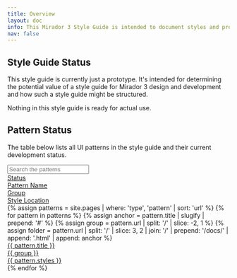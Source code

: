 ```yaml
---
title: Overview
layout: doc
info: This Mirador 3 Style Guide is intended to document styles and processes related to the design and development of Mirador 3.
nav: false
---
```


## Style Guide Status

This style guide is currently just a prototype. It's intended for determining the potential value of a style guide for Mirador 3 design and development and how such a style guide might be structured.

Nothing in this style guide is ready for actual use.

## Pattern Status

The table below lists all UI patterns in the style guide and their current development status.

<div id="sg_roadmap">
  <input type="text" class="fluid roadmap_search fuzzy-search" placeholder="Search the patterns"/>
  <div class="table">
    <div class="sg_roadmap_header">
      <div class="tableRow">
        <div class="tableCell"><a href="javascript:void(0)" class="sort" data-sort="maturity">Status</a></div>
        <div class="tableCell"><a href="javascript:void(0)" class="sort" data-sort="header">Pattern Name</a></div>
        <div class="tableCell"><a href="javascript:void(0)" class="sort" data-sort="group">Group</a></div>
        <div class="tableCell"><a href="javascript:void(0)" class="sort" data-sort="styles">Style Location</a></div>
        <div class="tableCell"></div>
      </div>
    </div>
    <div class="list">
    {% assign patterns = site.pages | where: 'type', 'pattern' | sort: 'url' %}
    {% for pattern in patterns %}
    {% assign anchor = pattern.title | slugify | prepend: '#' %}
    {% assign group = pattern.url  | split: '/'  | slice: -2, 1 %}
    {% assign folder = pattern.url | split: '/' | slice: 3, 2 | join: '/' | prepend: '/docs/' | append: '.html' | append: anchor %}
      <a href="{{ site.baseurl }}{{ folder}}" class="sg_roadmap_pattern tableRow">
        <div class="tableCell">
          <div class="sg_label maturity {{ pattern.maturity }}" data-maturity="{{ pattern.maturity }}"></div>
        </div>
        <div class="tableCell">
          <div class="header">{{ pattern.title }}</div>
        </div>
        <div class="tableCell">
          <div class="group typo_hummingbird">{{ group }}</div>
        </div>
        <div class="tableCell">
          <div class="typo_hummingbird styles">{{ pattern.styles }}</div>
        </div>
        <div class="tableCell">
          <div class="arrow"><i class="icon" data-icon="chevron_right"></i></div>
        </div>
      </a>
    {% endfor %}
    </div>
  </div>
</div>

<script src="{{ site.baseurl }}/styleguide/js/libs/list.min.js"></script>
<script>
  // Create the List
  var options = {
    valueNames: [ 'header', 'group', 'styles', { name: 'maturity', attr: 'data-maturity' } ]
  };
  var roadmap = new List('sg_roadmap', options);
  roadmap.sort("header", {
    order: "asc"
  })
</script>
